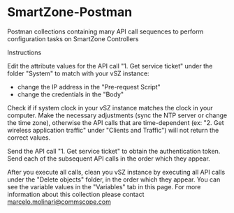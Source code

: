 # SmartZone-Postman
Postman collections containing many API call sequences to perform configuration tasks on SmartZone Controllers

Instructions

Edit the attribute values for the API call "1. Get service ticket" under the folder "System" to match with your vSZ instance:

- change the IP address in the "Pre-request Script"
- change the credentials in the "Body"

Check if if system clock in your vSZ instance matches the clock in your computer. Make the necessary adjustments (sync the NTP server or change the time zone), otherwise the API calls that are time-dependent (ex: "2. Get wireless application traffic" under "Clients and Traffic") will not return the correct values.

Send the API call "1. Get service ticket" to obtain the authentication token.
Send each of the subsequent API calls in the order which they appear.

After you execute all calls, clean you vSZ instance by executing all API calls under the "Delete objects" folder, in the order which they appear.
You can see the variable values in the "Variables" tab in this page.
For more information about this collection please contact marcelo.molinari@commscope.com

